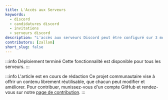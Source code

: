 ```yaml
---
title: L'Accès aux Serveurs
keywords:
  - discord
  - candidatures discord
  - invitations
  - serveurs discord
description: "L'accès aux serveurs Discord peut être configuré sur 3 modes : sur invitation seulement, postuler pour rejoindre et découverte."
contributors: [zallom]
short_slug: false
---
```


:::info Déploiement terminé
Cette fonctionnalité est disponible pour tous les serveurs.
:::

:::info L'article est en cours de rédaction
Ce projet communautaire vise à offrir un contenu librement réutilisable, que chacun peut modifier et améliorer.
Pour contribuer, munissez-vous d'un compte GitHub et rendez-vous sur notre [page de contribution](/wiki/contribuer).
:::
